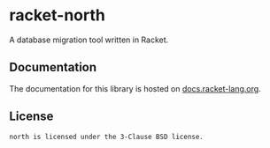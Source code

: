 # racket-north

A database migration tool written in Racket.

## Documentation

The documentation for this library is hosted on [docs.racket-lang.org](http://docs.racket-lang.org/north/index.html).

## License

    north is licensed under the 3-Clause BSD license.
